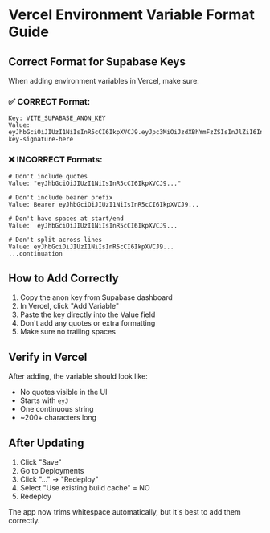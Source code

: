 # Vercel Environment Variable Format Guide

## Correct Format for Supabase Keys

When adding environment variables in Vercel, make sure:

### ✅ CORRECT Format:
```
Key: VITE_SUPABASE_ANON_KEY
Value: eyJhbGciOiJIUzI1NiIsInR5cCI6IkpXVCJ9.eyJpc3MiOiJzdXBhYmFzZSIsInJlZiI6InB4d3RkYXFod3p3ZWVkZmx3b3JhIiwicm9sZSI6ImFub24iLCJpYXQiOjE3MjA3ODQwNjMsImV4cCI6MjAzNjM2MDA2M30.your-key-signature-here
```

### ❌ INCORRECT Formats:
```
# Don't include quotes
Value: "eyJhbGciOiJIUzI1NiIsInR5cCI6IkpXVCJ9..."

# Don't include bearer prefix
Value: Bearer eyJhbGciOiJIUzI1NiIsInR5cCI6IkpXVCJ9...

# Don't have spaces at start/end
Value:  eyJhbGciOiJIUzI1NiIsInR5cCI6IkpXVCJ9... 

# Don't split across lines
Value: eyJhbGciOiJIUzI1NiIsInR5cCI6IkpXVCJ9...
...continuation
```

## How to Add Correctly

1. Copy the anon key from Supabase dashboard
2. In Vercel, click "Add Variable"
3. Paste the key directly into the Value field
4. Don't add any quotes or extra formatting
5. Make sure no trailing spaces

## Verify in Vercel

After adding, the variable should look like:
- No quotes visible in the UI
- Starts with `eyJ`
- One continuous string
- ~200+ characters long

## After Updating

1. Click "Save"
2. Go to Deployments
3. Click "..." → "Redeploy"
4. Select "Use existing build cache" = NO
5. Redeploy

The app now trims whitespace automatically, but it's best to add them correctly.